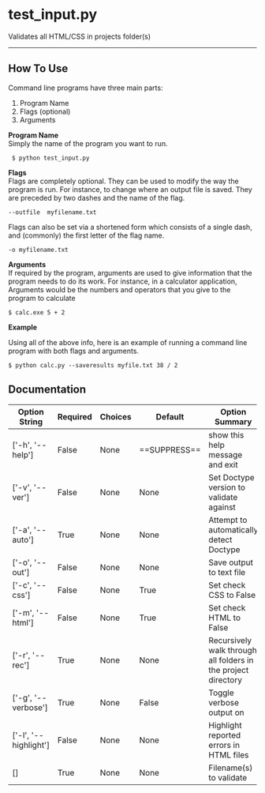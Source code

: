 test_input.py 
==============  
Validates all HTML/CSS in projects folder(s)  

---   
How To Use
-------------  

Command line programs have three main parts:  

1. Program Name
2. Flags (optional)
3. Arguments   



**Program Name**  
Simply the name of the program you want to run.    

     $ python test_input.py

**Flags**  
Flags are completely optional. They can be used to modify the way the program is run. For instance, to change where an output file is saved. They are preceded by two dashes and the name of the flag. 

    --outfile  myfilename.txt
    
Flags can also be set via a shortened form which consists of a single dash, and (commonly) the first letter of the flag name.   

    -o myfilename.txt
    
**Arguments**  
If required by the program, arguments are used to give information that the program needs to do its work. For instance, in a calculator application, Arguments would be the numbers and operators that you give to the program to calculate

    $ calc.exe 5 + 2  
    
**Example**  

Using all of the above info, here is an example of running a command line program with both flags and arguments. 

    $ python calc.py --saveresults myfile.txt 38 / 2 
    

Documentation
-------------     
  
| Option String | Required | Choices | Default| Option Summary |  
|---------------|----------|---------|--------|----------------|  
| ['-h', '--help'] | False | None | ==SUPPRESS== | show this help message and exit | 
| ['-v', '--ver'] | False | None | None | Set Doctype version to validate against | 
| ['-a', '--auto'] | True | None | None | Attempt to automatically detect Doctype | 
| ['-o', '--out'] | False | None | None | Save output to text file | 
| ['-c', '--css'] | False | None | True | Set check CSS to False | 
| ['-m', '--html'] | False | None | True | Set check HTML to False | 
| ['-r', '--rec'] | True | None | None | Recursively walk through all folders in the project directory | 
| ['-g', '--verbose'] | True | None | False | Toggle verbose output on | 
| ['-l', '--highlight'] | False | None | None | Highlight reported errors in HTML files | 
| [] | True | None | None | Filename(s) to validate |   
		

